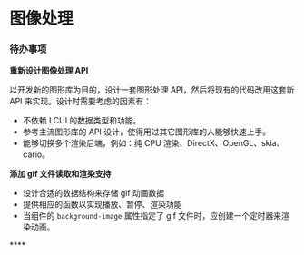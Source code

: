 # 图像处理

### 待办事项

**重新设计图像处理 API**

以开发新的图形库为目的，设计一套图形处理 API，然后将现有的代码改用这套新 API 来实现。设计时需要考虑的因素有：

* 不依赖 LCUI 的数据类型和功能。
* 参考主流图形库的 API 设计，使得用过其它图形库的人能够快速上手。
* 能够切换多个渲染后端，例如：纯 CPU 渲染、DirectX、OpenGL、skia、cario。

**添加 gif 文件读取和渲染支持**

* 设计合适的数据结构来存储 gif 动画数据
* 提供相应的函数以实现播放、暂停、渲染功能
* 当组件的 `background-image` 属性指定了 gif 文件时，应创建一个定时器来渲染动画。

\*\*\*\*

